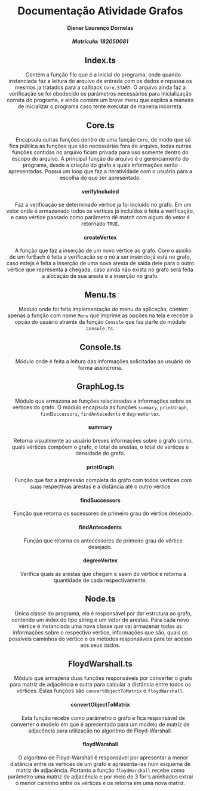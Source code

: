 <center>

# Documentação Atividade Grafos



<center>

#### Diener Lourenço Dornelas

##### Matrícula: 182050081







## Index.ts

&nbsp;&nbsp;&nbsp; Contém a função file que é a inicial do programa, onde quando instanciada faz a leitura do arquivo de entrada com os dados e repassa os mesmos ja tratados para a callback `Core.START`. O arquivo ainda faz a verificação se foi obedecido os parâmetros necessários para inicialização correta do programa, e ainda contém um breve menu que explica a maneira de inicializar o programa caso tente executar de maneira incorreta.



## Core.ts

&nbsp;&nbsp;&nbsp; Encapsula outras funções dentro de uma função `Core`, de modo que só fica pública as funções que são necessárias fora do arquivo, todas outras funções contidas no arquivo ficam privada para uso somente dentro do escopo do arquivo. A principal função do arquivo é o gerenciamento do programa, desde a criação do grafo a quais informações serão apresentadas. Possui um loop que faz a iteratividade com o usuário para a escolha do que ser apresentado.

#### verifyIncluded

&nbsp;&nbsp;&nbsp; Faz a verificação se determinado vértice ja foi incluído no grafo. Em um vetor onde é armazenado todos os vertices já incluídos é feita a verificação, e caso vértice passado como parâmetro dê match com algum do vetor é retornado `TRUE`.

#### createVertex

&nbsp;&nbsp;&nbsp; A função que faz a inserção de um novo vértice ao grafo. Com o auxilio de um forEach é feita a verificação se o nó a ser inserido já está no grafo, caso esteja é feita a inserção de uma nova aresta de saída dele para o outro vértice que representa a chegada, caso ainda não exista no grafo será feita a alocação de sua aresta e a inserção no grafo.



## Menu.ts

&nbsp;&nbsp;&nbsp; Modulo onde foi feita implementação do menu da aplicação, contém apenas a função com nome `Menu` que imprime as opções na tela e recebe a opção do usuário através da função `Console` que faz parte do módulo `Console.ts`.



## Console.ts

&nbsp;&nbsp;&nbsp; Módulo onde é feita a leitura das informações solicitadas ao usuário de forma assíncrona.



## GraphLog.ts

&nbsp;&nbsp;&nbsp; Módulo que armazena as funções relacionadas a informações sobre os vértices do grafo. O módulo encapsula as funções `summary`, `printGraph`, `findSuccessors`, `findAntecedents` e `degreeVertex`.

#### summary

&nbsp;&nbsp;&nbsp; Retorna visualmente ao usuário breves informações sobre o grafo como, quais vértices compõem o grafo, o total de arestas, o total de vertices e densidade do grafo.

#### printGraph

&nbsp;&nbsp;&nbsp; Função que faz a impressão completa do grafo com todos vertices com suas respectivas arestas e a distância até o outro vértice

#### findSuccessors

&nbsp;&nbsp;&nbsp; Função que retorna os sucessores de primeiro grau do vértice desejado.

#### findAntecedents

&nbsp;&nbsp;&nbsp; Função que retorna os antecessores de primeiro grau do vértice desejado.

#### degreeVertex

&nbsp;&nbsp;&nbsp; Verifica quais as arestas que chegam e saem do vértice e retorna a quantidade de cada respectivamente.



## Node.ts

&nbsp;&nbsp;&nbsp; Única classe do programa, ela é responsável por dar estrutura ao grafo, contendo um index do tipo string e um vetor de arestas. Para cada novo vértice é instanciada uma nova classe que vai armazenar todas as informações sobre o respectivo vértice, informações que são, quais os possíveis caminhos do vértice e os métodos responsáveis para ter acesso aos seus dados.



## FloydWarshall.ts

&nbsp;&nbsp;&nbsp; Módulo que armazena duas funções responsáveis por converter o grafo para matriz de adjacência e outra para calcular a distância entre todos os vértices. Estas funções são `convertObjectToMatrix` e `floydWarshall`.

#### convertObjectToMatrix

&nbsp;&nbsp;&nbsp; Esta função recebe como parâmetro o grafo e fica responsável de converter o modelo em que é apresentado para um modelo de matriz de adjacência para utilização no algoritmo de Floyd-Warshall.

#### floydWarshall

&nbsp;&nbsp;&nbsp; O algoritmo de Floyd-Warshall é responsável por apresentar a menor distância entre os vertices de um grafo e apresenta-las num esquema de matriz de adjacência. Portanto a função `floydWarshall` recebe como parâmetro uma matriz de adjacência e por meio de 3 for's aninhados extrai o menor caminho entre os vértices e os retorna em uma nova matriz.
